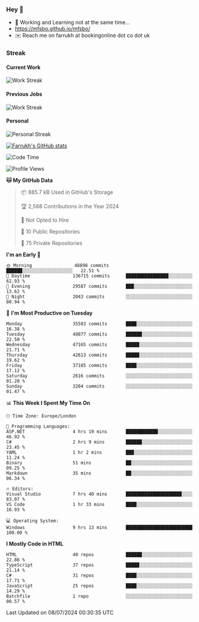 ### Hey 👋

- 🏃 Working and Learning not at the same time...
- https://mfsbo.github.io/mfsbo/
- ✉️ Reach me on farrukh at bookingonline dot co dot uk

### Streak
#### Current Work
![Work Streak](https://streak-stats.demolab.com/?user=mfsbo)
#### Previous Jobs
![Work Streak](https://streak-stats.demolab.com/?user=farrukhcw)
#### Personal
![Personal Streak](https://streak-stats.demolab.com/?user=farrukhsubhani)

[![Farrukh's GitHub stats](https://github-readme-stats.vercel.app/api?username=mfsbo&hide=stars&count_private=true)](https://github.com/mfsbo/)

<!--START_SECTION:waka-->
![Code Time](http://img.shields.io/badge/Code%20Time-651%20hrs%2051%20mins-blue)

![Profile Views](http://img.shields.io/badge/Profile%20Views-0-blue)

**🐱 My GitHub Data** 

> 📦 885.7 kB Used in GitHub's Storage 
 > 
> 🏆 2,568 Contributions in the Year 2024
 > 
> 🚫 Not Opted to Hire
 > 
> 📜 10 Public Repositories 
 > 
> 🔑 75 Private Repositories 
 > 
**I'm an Early 🐤** 

```text
🌞 Morning                48898 commits       ██████░░░░░░░░░░░░░░░░░░░   22.51 % 
🌆 Daytime                136715 commits      ████████████████░░░░░░░░░   62.93 % 
🌃 Evening                29587 commits       ███░░░░░░░░░░░░░░░░░░░░░░   13.62 % 
🌙 Night                  2043 commits        ░░░░░░░░░░░░░░░░░░░░░░░░░   00.94 % 
```
📅 **I'm Most Productive on Tuesday** 

```text
Monday                   35583 commits       ████░░░░░░░░░░░░░░░░░░░░░   16.38 % 
Tuesday                  48877 commits       ██████░░░░░░░░░░░░░░░░░░░   22.50 % 
Wednesday                47165 commits       █████░░░░░░░░░░░░░░░░░░░░   21.71 % 
Thursday                 42613 commits       █████░░░░░░░░░░░░░░░░░░░░   19.62 % 
Friday                   37185 commits       ████░░░░░░░░░░░░░░░░░░░░░   17.12 % 
Saturday                 2616 commits        ░░░░░░░░░░░░░░░░░░░░░░░░░   01.20 % 
Sunday                   3204 commits        ░░░░░░░░░░░░░░░░░░░░░░░░░   01.47 % 
```


📊 **This Week I Spent My Time On** 

```text
🕑︎ Time Zone: Europe/London

💬 Programming Languages: 
ASP.NET                  4 hrs 19 mins       ████████████░░░░░░░░░░░░░   46.92 % 
C#                       2 hrs 9 mins        ██████░░░░░░░░░░░░░░░░░░░   23.45 % 
YAML                     1 hr 2 mins         ███░░░░░░░░░░░░░░░░░░░░░░   11.24 % 
Binary                   51 mins             ██░░░░░░░░░░░░░░░░░░░░░░░   09.25 % 
Markdown                 35 mins             ██░░░░░░░░░░░░░░░░░░░░░░░   06.34 % 

🔥 Editors: 
Visual Studio            7 hrs 40 mins       █████████████████████░░░░   83.07 % 
VS Code                  1 hr 33 mins        ████░░░░░░░░░░░░░░░░░░░░░   16.93 % 

💻 Operating System: 
Windows                  9 hrs 13 mins       █████████████████████████   100.00 % 
```

**I Mostly Code in HTML** 

```text
HTML                     40 repos            ██████░░░░░░░░░░░░░░░░░░░   22.86 % 
TypeScript               37 repos            █████░░░░░░░░░░░░░░░░░░░░   21.14 % 
C#                       31 repos            ████░░░░░░░░░░░░░░░░░░░░░   17.71 % 
JavaScript               25 repos            ████░░░░░░░░░░░░░░░░░░░░░   14.29 % 
Batchfile                1 repo              ░░░░░░░░░░░░░░░░░░░░░░░░░   00.57 % 
```




 Last Updated on 08/07/2024 00:30:35 UTC
<!--END_SECTION:waka-->
<!--
**mfsbo/mfsbo** is a ✨ _special_ ✨ repository because its `README.md` (this file) appears on your GitHub profile.

Here are some ideas to get you started:

- 🔭 I’m currently working on ...
- 🌱 I’m currently learning ...
- 👯 I’m looking to collaborate on ...
- 🤔 I’m looking for help with ...
- 💬 Ask me about ...
- 📫 How to reach me: ...
- 😄 Pronouns: ...
- ⚡ Fun fact: ...
-->
